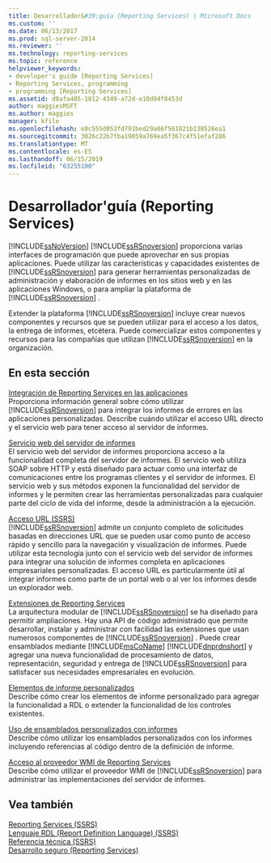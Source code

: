 ```yaml
---
title: Desarrollador&#39;guía (Reporting Services) | Microsoft Docs
ms.custom: ''
ms.date: 06/13/2017
ms.prod: sql-server-2014
ms.reviewer: ''
ms.technology: reporting-services
ms.topic: reference
helpviewer_keywords:
- developer's guide [Reporting Services]
- Reporting Services, programming
- programming [Reporting Services]
ms.assetid: d8afa405-1012-4349-a72d-e10d94f8453d
author: maggiesMSFT
ms.author: maggies
manager: kfile
ms.openlocfilehash: e8c555d853fd791bed29a06f561021b138526ea1
ms.sourcegitcommit: 3026c22b7fba19059a769ea5f367c4f51efaf286
ms.translationtype: MT
ms.contentlocale: es-ES
ms.lasthandoff: 06/15/2019
ms.locfileid: "63255100"
---
```

# <a name="developer39s-guide-reporting-services"></a>Desarrollador&#39;guía (Reporting Services)
  [!INCLUDE[ssNoVersion](../includes/ssnoversion-md.md)] [!INCLUDE[ssRSnoversion](../includes/ssrsnoversion-md.md)] proporciona varias interfaces de programación que puede aprovechar en sus propias aplicaciones. Puede utilizar las características y capacidades existentes de [!INCLUDE[ssRSnoversion](../includes/ssrsnoversion-md.md)] para generar herramientas personalizadas de administración y elaboración de informes en los sitios web y en las aplicaciones Windows, o para ampliar la plataforma de [!INCLUDE[ssRSnoversion](../includes/ssrsnoversion-md.md)] .  
  
 Extender la plataforma [!INCLUDE[ssRSnoversion](../includes/ssrsnoversion-md.md)] incluye crear nuevos componentes y recursos que se pueden utilizar para el acceso a los datos, la entrega de informes, etcétera. Puede comercializar estos componentes y recursos para las compañías que utilizan [!INCLUDE[ssRSnoversion](../includes/ssrsnoversion-md.md)] en la organización.  
  
## <a name="in-this-section"></a>En esta sección  
 [Integración de Reporting Services en las aplicaciones](application-integration/integrating-reporting-services-into-applications.md)  
 Proporciona información general sobre cómo utilizar [!INCLUDE[ssRSnoversion](../includes/ssrsnoversion-md.md)] para integrar los informes de errores en las aplicaciones personalizadas. Describe cuándo utilizar el acceso URL directo y el servicio web para tener acceso al servidor de informes.  
  
 [Servicio web del servidor de informes](report-server-web-service/report-server-web-service.md)  
 El servicio web del servidor de informes proporciona acceso a la funcionalidad completa del servidor de informes. El servicio web utiliza SOAP sobre HTTP y está diseñado para actuar como una interfaz de comunicaciones entre los programas clientes y el servidor de informes. El servicio web y sus métodos exponen la funcionalidad del servidor de informes y le permiten crear las herramientas personalizadas para cualquier parte del ciclo de vida del informe, desde la administración a la ejecución.  
  
 [Acceso URL &#40;SSRS&#41;](url-access-ssrs.md)  
 [!INCLUDE[ssRSnoversion](../includes/ssrsnoversion-md.md)] admite un conjunto completo de solicitudes basadas en direcciones URL que se pueden usar como punto de acceso rápido y sencillo para la navegación y visualización de informes. Puede utilizar esta tecnología junto con el servicio web del servidor de informes para integrar una solución de informes completa en aplicaciones empresariales personalizadas. El acceso URL es particularmente útil al integrar informes como parte de un portal web o al ver los informes desde un explorador web.  
  
 [Extensiones de Reporting Services](extensions/reporting-services-extensions.md)  
 La arquitectura modular de [!INCLUDE[ssRSnoversion](../includes/ssrsnoversion-md.md)] se ha diseñado para permitir ampliaciones. Hay una API de código administrado que permite desarrollar, instalar y administrar con facilidad las extensiones que usan numerosos componentes de [!INCLUDE[ssRSnoversion](../includes/ssrsnoversion-md.md)] . Puede crear ensamblados mediante [!INCLUDE[msCoName](../includes/msconame-md.md)] [!INCLUDE[dnprdnshort](../includes/dnprdnshort-md.md)] y agregar una nueva funcionalidad de procesamiento de datos, representación, seguridad y entrega de [!INCLUDE[ssRSnoversion](../includes/ssrsnoversion-md.md)] para satisfacer sus necesidades empresariales en evolución.  
  
 [Elementos de informe personalizados](custom-report-items/custom-report-items.md)  
 Describe cómo crear los elementos de informe personalizado para agregar la funcionalidad a RDL o extender la funcionalidad de los controles existentes.  
  
 [Uso de ensamblados personalizados con informes](custom-assemblies/using-custom-assemblies-with-reports.md)  
 Describe cómo utilizar los ensamblados personalizados con los informes incluyendo referencias al código dentro de la definición de informe.  
  
 [Acceso al proveedor WMI de Reporting Services](tools/access-the-reporting-services-wmi-provider.md)  
 Describe cómo utilizar el proveedor WMI de [!INCLUDE[ssRSnoversion](../includes/ssrsnoversion-md.md)] para administrar las implementaciones del servidor de informes.  
  
## <a name="see-also"></a>Vea también  
 [Reporting Services &#40;SSRS&#41;](create-deploy-and-manage-mobile-and-paginated-reports.md)   
 [Lenguaje RDL (Report Definition Language) &#40;SSRS&#41;](reports/report-definition-language-ssrs.md)   
 [Referencia técnica &#40;SSRS&#41;](technical-reference-ssrs.md)   
 [Desarrollo seguro &#40;Reporting Services&#41;](extensions/secure-development/secure-development-reporting-services.md)  
  
  
